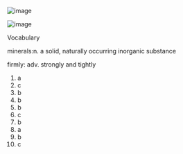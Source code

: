 ![image](https://github.com/jeuneseven/ReadingNotes/assets/8426758/f13e8628-4ac9-41d7-bd32-1381f454ed9e)

![image](https://github.com/jeuneseven/ReadingNotes/assets/8426758/132c4cd8-cfbc-48bd-ab2e-6a9bc5fe6962)

Vocabulary

minerals:n. a solid, naturally occurring inorganic substance

firmly: adv. strongly and tightly

1. a
2. c
3. b
4. b
5. b
6. c
7. b
8. a
9. b
10. c
